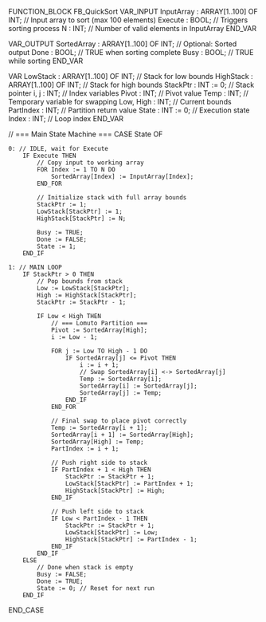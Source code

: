 FUNCTION_BLOCK FB_QuickSort
VAR_INPUT
    InputArray : ARRAY[1..100] OF INT; // Input array to sort (max 100 elements)
    Execute : BOOL;                    // Triggers sorting process
    N : INT;                           // Number of valid elements in InputArray
END_VAR

VAR_OUTPUT
    SortedArray : ARRAY[1..100] OF INT; // Optional: Sorted output
    Done : BOOL;                        // TRUE when sorting complete
    Busy : BOOL;                        // TRUE while sorting
END_VAR

VAR
    LowStack  : ARRAY[1..100] OF INT;  // Stack for low bounds
    HighStack : ARRAY[1..100] OF INT;  // Stack for high bounds
    StackPtr  : INT := 0;              // Stack pointer
    i, j      : INT;                   // Index variables
    Pivot     : INT;                   // Pivot value
    Temp      : INT;                   // Temporary variable for swapping
    Low, High : INT;                   // Current bounds
    PartIndex : INT;                   // Partition return value
    State     : INT := 0;              // Execution state
    Index     : INT;                   // Loop index
END_VAR

// === Main State Machine ===
CASE State OF

    0: // IDLE, wait for Execute
        IF Execute THEN
            // Copy input to working array
            FOR Index := 1 TO N DO
                SortedArray[Index] := InputArray[Index];
            END_FOR

            // Initialize stack with full array bounds
            StackPtr := 1;
            LowStack[StackPtr] := 1;
            HighStack[StackPtr] := N;

            Busy := TRUE;
            Done := FALSE;
            State := 1;
        END_IF

    1: // MAIN LOOP
        IF StackPtr > 0 THEN
            // Pop bounds from stack
            Low := LowStack[StackPtr];
            High := HighStack[StackPtr];
            StackPtr := StackPtr - 1;

            IF Low < High THEN
                // === Lomuto Partition ===
                Pivot := SortedArray[High];
                i := Low - 1;

                FOR j := Low TO High - 1 DO
                    IF SortedArray[j] <= Pivot THEN
                        i := i + 1;
                        // Swap SortedArray[i] <-> SortedArray[j]
                        Temp := SortedArray[i];
                        SortedArray[i] := SortedArray[j];
                        SortedArray[j] := Temp;
                    END_IF
                END_FOR

                // Final swap to place pivot correctly
                Temp := SortedArray[i + 1];
                SortedArray[i + 1] := SortedArray[High];
                SortedArray[High] := Temp;
                PartIndex := i + 1;

                // Push right side to stack
                IF PartIndex + 1 < High THEN
                    StackPtr := StackPtr + 1;
                    LowStack[StackPtr] := PartIndex + 1;
                    HighStack[StackPtr] := High;
                END_IF

                // Push left side to stack
                IF Low < PartIndex - 1 THEN
                    StackPtr := StackPtr + 1;
                    LowStack[StackPtr] := Low;
                    HighStack[StackPtr] := PartIndex - 1;
                END_IF
            END_IF
        ELSE
            // Done when stack is empty
            Busy := FALSE;
            Done := TRUE;
            State := 0; // Reset for next run
        END_IF

END_CASE
